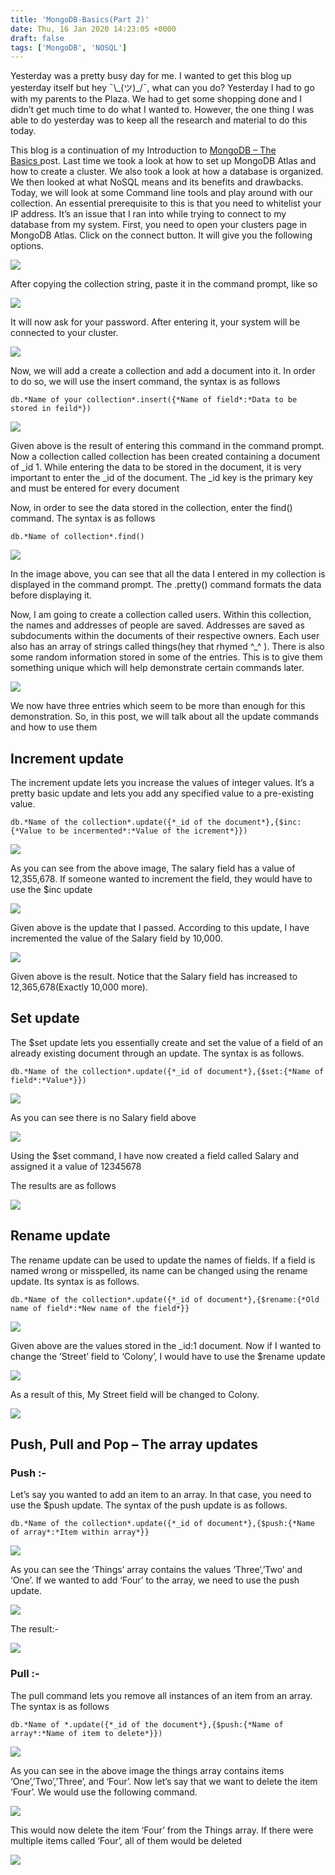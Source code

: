```yaml
---
title: 'MongoDB-Basics(Part 2)'
date: Thu, 16 Jan 2020 14:23:05 +0000
draft: false
tags: ['MongoDB', 'NOSQL']
---
```


Yesterday was a pretty busy day for me. I wanted to get this blog up yesterday itself but hey ¯\\\_(ツ)\_/¯, what can you do? Yesterday I had to go with my parents to the Plaza. We had to get some shopping done and I didn’t get much time to do what I wanted to. However, the one thing I was able to do yesterday was to keep all the research and material to do this today.

This blog is a continuation of my Introduction to [MongoDB – The Basics ](http://www.abhinavpradeep.com/nosql/starting-mongodb-the-basics/)post. Last time we took a look at how to set up MongoDB Atlas and how to create a cluster. We also took a look at how a database is organized. We then looked at what NoSQL means and its benefits and drawbacks. Today, we will look at some Command line tools and play around with our collection. An essential prerequisite to this is that you need to whitelist your IP address. It’s an issue that I ran into while trying to connect to my database from my system. First, you need to open your clusters page in MongoDB Atlas. Click on the connect button. It will give you the following options.

![](http://abhinavpradeep.com/wp-content/uploads/2020/01/Mgdb1.jpg)

After copying the collection string, paste it in the command prompt, like so

![](http://abhinavpradeep.com/wp-content/uploads/2020/01/Mgdb2.jpg)

It will now ask for your password. After entering it, your system will be connected to your cluster.

![](http://abhinavpradeep.com/wp-content/uploads/2020/01/Mgdb3.jpg)

Now, we will add a create a collection and add a document into it. In order to do so, we will use the insert command, the syntax is as follows

```
db.*Name of your collection*.insert({*Name of field*:*Data to be stored in feild*})
```

![](http://abhinavpradeep.com/wp-content/uploads/2020/01/Mgdb4.jpg)

Given above is the result of entering this command in the command prompt. Now a collection called collection has been created containing a document of \_id 1. While entering the data to be stored in the document, it is very important to enter the \_id of the document. The \_id key is the primary key and must be entered for every document

Now, in order to see the data stored in the collection, enter the find() command. The syntax is as follows

```
db.*Name of collection*.find()
```

![](http://abhinavpradeep.com/wp-content/uploads/2020/01/Mgdb5.jpg)

In the image above, you can see that all the data I entered in my collection is displayed in the command prompt. The .pretty() command formats the data before displaying it.

Now, I am going to create a collection called users. Within this collection, the names and addresses of people are saved. Addresses are saved as subdocuments within the documents of their respective owners. Each user also has an array of strings called things(hey that rhymed ^\_^ ). There is also some random information stored in some of the entries. This is to give them something unique which will help demonstrate certain commands later.

![](http://abhinavpradeep.com/wp-content/uploads/2020/01/Mgdb6.jpg)

We now have three entries which seem to be more than enough for this demonstration. So, in this post, we will talk about all the update commands and how to use them

Increment update
----------------

The increment update lets you increase the values of integer values. It’s a pretty basic update and lets you add any specified value to a pre-existing value.

```
db.*Name of the collection*.update({*_id of the document*},{$inc:{*Value to be incermented*:*Value of the icrement*}})
```

![](http://abhinavpradeep.com/wp-content/uploads/2020/01/Mgdb7.jpg)

As you can see from the above image, The salary field has a value of 12,355,678. If someone wanted to increment the field, they would have to use the $inc update

![](http://abhinavpradeep.com/wp-content/uploads/2020/01/Mgdb8.jpg)

Given above is the update that I passed. According to this update, I have incremented the value of the Salary field by 10,000.

![](http://abhinavpradeep.com/wp-content/uploads/2020/01/Mgdb9.jpg)

Given above is the result. Notice that the Salary field has increased to 12,365,678(Exactly 10,000 more).

Set update
----------

The $set update lets you essentially create and set the value of a field of an already existing document through an update. The syntax is as follows.

```
db.*Name of the collection*.update({*_id of document*},{$set:{*Name of field*:*Value*}})
```

![](http://abhinavpradeep.com/wp-content/uploads/2020/01/Mgdb10.jpg)

As you can see there is no Salary field above

![](http://abhinavpradeep.com/wp-content/uploads/2020/01/Mgdb11.jpg)

Using the $set command, I have now created a field called Salary and assigned it a value of 12345678

The results are as follows

![](http://abhinavpradeep.com/wp-content/uploads/2020/01/Mgdb12.jpg)

Rename update
-------------

The rename update can be used to update the names of fields. If a field is named wrong or misspelled, its name can be changed using the rename update. Its syntax is as follows.

```
db.*Name of the collection*.update({*_id of document*},{$rename:{*Old name of field*:*New name of the field*}}
```

![](http://abhinavpradeep.com/wp-content/uploads/2020/01/Mgdb13.jpg)

Given above are the values stored in the \_id:1 document. Now if I wanted to change the ‘Street’ field to ‘Colony’, I would have to use the $rename update

![](http://abhinavpradeep.com/wp-content/uploads/2020/01/Mgdb14.jpg)

As a result of this, My Street field will be changed to Colony.

![](http://abhinavpradeep.com/wp-content/uploads/2020/01/Mgdb15.jpg)

Push, Pull and Pop – The array updates
--------------------------------------

### Push :-

Let’s say you wanted to add an item to an array. In that case, you need to use the $push update. The syntax of the push update is as follows.

```
db.*Name of the collection*.update({*_id of document*},{$push:{*Name of array*:*Item within array*}}
```

![](http://abhinavpradeep.com/wp-content/uploads/2020/01/Mgdb16.jpg)

As you can see the ‘Things’ array contains the values ‘Three’,’Two’ and ‘One’. If we wanted to add ‘Four’ to the array, we need to use the push update.

![](http://abhinavpradeep.com/wp-content/uploads/2020/01/Mgdb17.jpg)

The result:-

![](http://abhinavpradeep.com/wp-content/uploads/2020/01/Mgdb18.jpg)

### Pull :-

The pull command lets you remove all instances of an item from an array. The syntax is as follows

```
db.*Name of *.update({*_id of the document*},{$push:{*Name of array*:*Name of item to delete*}})
```

![](http://abhinavpradeep.com/wp-content/uploads/2020/01/Mgdb18-1.jpg)

As you can see in the above image the things array contains items ‘One’,’Two’,’Three’, and ‘Four’. Now let’s say that we want to delete the item ‘Four’. We would use the following command.

![](http://abhinavpradeep.com/wp-content/uploads/2020/01/Mgdb19.jpg)

This would now delete the item ‘Four’ from the Things array. If there were multiple items called ‘Four’, all of them would be deleted

![](http://abhinavpradeep.com/wp-content/uploads/2020/01/Mgdb16-1.jpg)